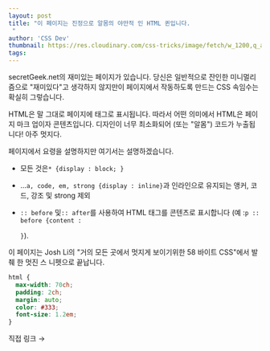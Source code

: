 ```yaml
---
layout: post
title: "이 페이지는 진정으로 알몸의 야만적 인 HTML 퀸입니다.
 "
author: 'CSS Dev'
thumbnail: https://res.cloudinary.com/css-tricks/image/fetch/w_1200,q_auto,f_auto/https://css-tricks.com/wp-content/uploads/2020/10/brutalist-html-quine.jpg
tags: 
---
```



secretGeek.net의 재미있는 페이지가 있습니다.
 당신은 일반적으로 잔인한 미니멀리즘으로 "재미있다"고 생각하지 않지만이 페이지에서 작동하도록 만드는 CSS 속임수는 확실히 그렇습니다.
 

HTML은 말 그대로 페이지에 태그로 표시됩니다.
 따라서 어떤 의미에서 HTML은 페이지 마크 업이자 콘텐츠입니다.
 디자인이 너무 최소화되어 (또는 "알몸") 코드가 누출됩니다!
 아주 멋지다.
 

페이지에서 요령을 설명하지만 여기서는 설명하겠습니다.
 

- 모든 것은`* {display : block;
 }`
 
- …`a, code, em, strong {display : inline}`과 인라인으로 유지되는 앵커, 코드, 강조 및 strong 제외
 
- `:: before` 및`:: after`를 사용하여 HTML 태그를 콘텐츠로 표시합니다 (예 :`p :: before {content : `<p>`}`).
 

이 페이지는 Josh Li의 "거의 모든 곳에서 멋지게 보이기위한 58 바이트 CSS"에서 발췌 한 멋진 스 니펫으로 끝납니다.
 

```css
html {
  max-width: 70ch;
  padding: 2ch;
  margin: auto;
  color: #333;
  font-size: 1.2em;
}
```

직접 링크 →
 